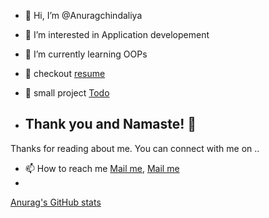 - 👋 Hi, I’m @Anuragchindaliya
- 👀 I’m interested in Application developement
- 🌱 I’m currently learning OOPs

- 📄 checkout [resume](https://anurag-cv.web.app/)
- 📅 small project [Todo](https://anuragchindaliya.github.io/todo/)
- ## Thank you and Namaste! 🙏
Thanks for reading about me. You can connect with me on ..
- 📫 How to reach me [Mail me](mailto:anuragwebpoint@gmail.com), [Mail me](mailto:ak1148383@gmail.com)
- 
[Anurag's GitHub stats](https://github-readme-stats.vercel.app/api?username=anuragchindaliya&show_icons=true&theme=radical)

<!---
Anuragchindaliya/Anuragchindaliya is a ✨ special ✨ repository because its `README.md` (this file) appears on your GitHub profile.
You can click the Preview link to take a look at your changes.
--->
